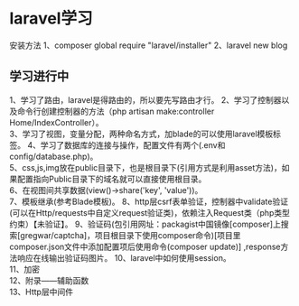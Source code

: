 # laravel学习
安装方法
1、composer global require "laravel/installer"
2、laravel new blog

## 学习进行中
1、学习了路由，laravel是得路由的，所以要先写路由才行。 
2、学习了控制器以及命令行创建控制器的方法（php artisan  make:controller Home/IndexController）。  
3、学习了视图，变量分配，两种命名方式，加blade的可以使用laravel模板标签。
4、学习了数据库的连接与操作，配置文件有两个(.env和config/database.php)。  
5、css,js,img放在public目录下，也是根目录下(引用方式是利用asset方法)，如果配置指向Public目录下的域名就可以直接使用根目录。  
6、在视图间共享数据(view()->share('key', 'value'))。    
7、模板继承(参考Blade模板)。
8、http层csrf表单验证，控制器中validate验证(可以在Http/requests中自定义request验证类)，依赖注入Request类（php类型约束）【未验证】。
9、验证码(包引用网址：packagist中国镜像[composer]上搜索[gregwar/captcha]，项目根目录下使用composer命令)[项目里composer.json文件中添加配置项后使用命令(composer update)]
,response方法响应在线输出验证码图片。
10、laravel中如何使用session。  
11、加密  
12、附录——辅助函数  
13、Http层中间件